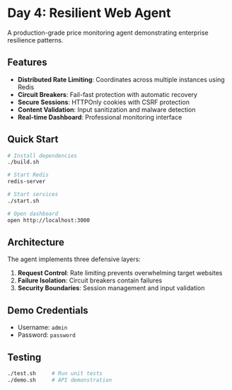 # Day 4: Resilient Web Agent

A production-grade price monitoring agent demonstrating enterprise resilience patterns.

## Features

- **Distributed Rate Limiting**: Coordinates across multiple instances using Redis
- **Circuit Breakers**: Fail-fast protection with automatic recovery
- **Secure Sessions**: HTTPOnly cookies with CSRF protection  
- **Content Validation**: Input sanitization and malware detection
- **Real-time Dashboard**: Professional monitoring interface

## Quick Start

```bash
# Install dependencies
./build.sh

# Start Redis
redis-server

# Start services  
./start.sh

# Open dashboard
open http://localhost:3000
```

## Architecture

The agent implements three defensive layers:

1. **Request Control**: Rate limiting prevents overwhelming target websites
2. **Failure Isolation**: Circuit breakers contain failures  
3. **Security Boundaries**: Session management and input validation

## Demo Credentials

- Username: `admin`
- Password: `password`

## Testing

```bash
./test.sh     # Run unit tests
./demo.sh     # API demonstration
```
